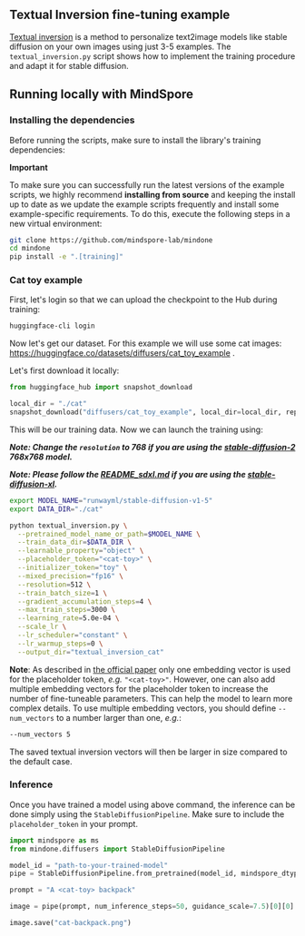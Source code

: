 ## Textual Inversion fine-tuning example

[Textual inversion](https://arxiv.org/abs/2208.01618) is a method to personalize text2image models like stable diffusion on your own images using just 3-5 examples.
The `textual_inversion.py` script shows how to implement the training procedure and adapt it for stable diffusion.


## Running locally with MindSpore

### Installing the dependencies

Before running the scripts, make sure to install the library's training dependencies:

**Important**

To make sure you can successfully run the latest versions of the example scripts, we highly recommend **installing from source** and keeping the install up to date as we update the example scripts frequently and install some example-specific requirements. To do this, execute the following steps in a new virtual environment:
```bash
git clone https://github.com/mindspore-lab/mindone
cd mindone
pip install -e ".[training]"
```


### Cat toy example

First, let's login so that we can upload the checkpoint to the Hub during training:

```bash
huggingface-cli login
```

Now let's get our dataset. For this example we will use some cat images: https://huggingface.co/datasets/diffusers/cat_toy_example .

Let's first download it locally:

```py
from huggingface_hub import snapshot_download

local_dir = "./cat"
snapshot_download("diffusers/cat_toy_example", local_dir=local_dir, repo_type="dataset", ignore_patterns=".gitattributes")
```

This will be our training data.
Now we can launch the training using:

**___Note: Change the `resolution` to 768 if you are using the [stable-diffusion-2](https://huggingface.co/stabilityai/stable-diffusion-2) 768x768 model.___**

**___Note: Please follow the [README_sdxl.md](./README_sdxl.md) if you are using the [stable-diffusion-xl](https://huggingface.co/stabilityai/stable-diffusion-xl-base-1.0).___**

```bash
export MODEL_NAME="runwayml/stable-diffusion-v1-5"
export DATA_DIR="./cat"

python textual_inversion.py \
  --pretrained_model_name_or_path=$MODEL_NAME \
  --train_data_dir=$DATA_DIR \
  --learnable_property="object" \
  --placeholder_token="<cat-toy>" \
  --initializer_token="toy" \
  --mixed_precision="fp16" \
  --resolution=512 \
  --train_batch_size=1 \
  --gradient_accumulation_steps=4 \
  --max_train_steps=3000 \
  --learning_rate=5.0e-04 \
  --scale_lr \
  --lr_scheduler="constant" \
  --lr_warmup_steps=0 \
  --output_dir="textual_inversion_cat"
```

**Note**: As described in [the official paper](https://arxiv.org/abs/2208.01618)
only one embedding vector is used for the placeholder token, *e.g.* `"<cat-toy>"`.
However, one can also add multiple embedding vectors for the placeholder token
to increase the number of fine-tuneable parameters. This can help the model to learn
more complex details. To use multiple embedding vectors, you should define `--num_vectors`
to a number larger than one, *e.g.*:
```bash
--num_vectors 5
```

The saved textual inversion vectors will then be larger in size compared to the default case.

### Inference

Once you have trained a model using above command, the inference can be done simply using the `StableDiffusionPipeline`. Make sure to include the `placeholder_token` in your prompt.

```python
import mindspore as ms
from mindone.diffusers import StableDiffusionPipeline

model_id = "path-to-your-trained-model"
pipe = StableDiffusionPipeline.from_pretrained(model_id, mindspore_dtype=ms.float16)

prompt = "A <cat-toy> backpack"

image = pipe(prompt, num_inference_steps=50, guidance_scale=7.5)[0][0]

image.save("cat-backpack.png")
```
